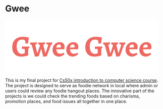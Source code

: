 # Gwee

![Gwee gwee](/static/img/Gwee_gwee.png)

This is my final project for [Cs50x,introduction to computer science course](https://learning.edx.org/course/course-v1:HarvardX+CS50+X/home). The project is designed to serve as foodie network in local where admin or users could review any foodie hangout places. The innovative part of the projects is we could check the trending foods based on charisma, promotion places, and food issues all together in one place. 
